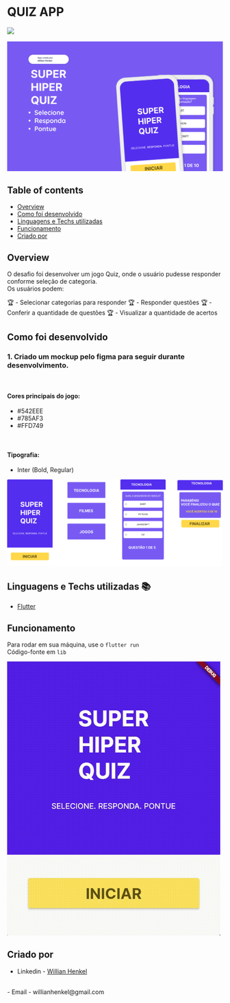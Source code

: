 # QUIZ APP

<img src="https://img.shields.io/static/v1?label=flutter&message=framework&color=green&style=for-the-badge&logo=FLUTTER"/>

![aps](./assets/Cover%20page1.png)

## Table of contents

- [Overview](#overview)
- [Como foi desenvolvido](#como-foi-desenvolvido)
- [Linguagens e Techs utilizadas](#linguagens-e-techs-utilizadas)
- [Funcionamento](#funcionamento)
- [Criado por](#criado-por)



## Overview

O desafio foi desenvolver um jogo Quiz, onde o usuário pudesse responder conforme seleção de categoria.
<br/>
Os usuários podem:

:trophy: - Selecionar categorias para responder
:trophy: - Responder questões
:trophy: - Conferir a quantidade de questões
:trophy: - Visualizar a quantidade de acertos

## Como foi desenvolvido

### 1. Criado um mockup pelo figma para seguir durante desenvolvimento.

<br/>

#### Cores principais do jogo:

- #542EEE
- #785AF3
- #FFD749
<br/>

#### Tipografia:

- Inter (Bold, Regular)

![figma](./assets/figma.png)

## Linguagens e Techs utilizadas :books:

- [Flutter](https://flutter.dev/)

## Funcionamento

Para rodar em sua máquina, use o <code>flutter run</code>
<br />
Código-fonte em <code>lib</code>

![visulizer](./assets/viz.gif)

## Criado por

- Linkedin - [Willian Henkel](https://www.linkedin.com/in/willian-henkel-b652b3205/)
<br />
- Email - willianhenkel@gmail.com


